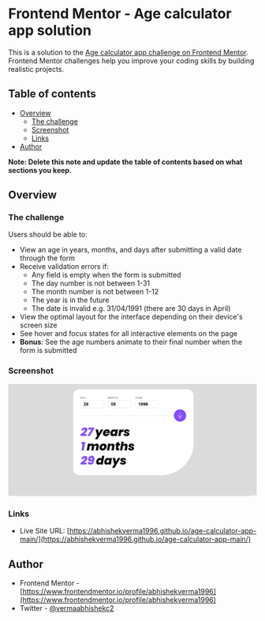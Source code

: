 # Frontend Mentor - Age calculator app solution

This is a solution to the [Age calculator app challenge on Frontend Mentor](https://www.frontendmentor.io/challenges/age-calculator-app-dF9DFFpj-Q). Frontend Mentor challenges help you improve your coding skills by building realistic projects. 

## Table of contents

- [Overview](#overview)
  - [The challenge](#the-challenge)
  - [Screenshot](#screenshot)
  - [Links](#links)
- [Author](#author)

**Note: Delete this note and update the table of contents based on what sections you keep.**

## Overview

### The challenge

Users should be able to:

- View an age in years, months, and days after submitting a valid date through the form
- Receive validation errors if:
  - Any field is empty when the form is submitted
  - The day number is not between 1-31
  - The month number is not between 1-12
  - The year is in the future
  - The date is invalid e.g. 31/04/1991 (there are 30 days in April)
- View the optimal layout for the interface depending on their device's screen size
- See hover and focus states for all interactive elements on the page
- **Bonus**: See the age numbers animate to their final number when the form is submitted

### Screenshot

![](https://github.com/abhishekverma1996/age-calculator-app-main/blob/main/screenshot.png)


### Links

- Live Site URL: [https://abhishekverma1996.github.io/age-calculator-app-main/](https://abhishekverma1996.github.io/age-calculator-app-main/)

## Author

- Frontend Mentor - [https://www.frontendmentor.io/profile/abhishekverma1996](https://www.frontendmentor.io/profile/abhishekverma1996)
- Twitter - [@vermaabhishekc2](https://twitter.com/vermaabhishekc2)

